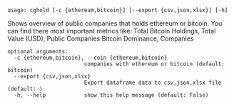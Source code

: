 ```
usage: cghold [-c {ethereum,bitcoin}] [--export {csv,json,xlsx}] [-h]
```

Shows overview of public companies that holds ethereum or bitcoin. You can find there most important metrics like: Total Bitcoin Holdings, Total
Value (USD), Public Companies Bitcoin Dominance, Companies

```
optional arguments:
  -c {ethereum,bitcoin}, --coin {ethereum,bitcoin}
                        companies with ethereum or bitcoin (default: bitcoin)
  --export {csv,json,xlsx}
                        Export dataframe data to csv,json,xlsx file (default: )
  -h, --help            show this help message (default: False)
```
